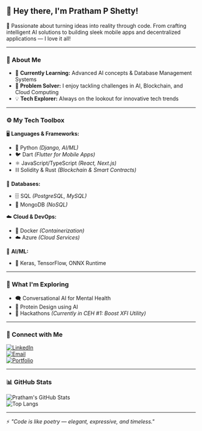 ## 👋 Hey there, I'm Pratham P Shetty!

🚀 Passionate about turning ideas into reality through code. From crafting intelligent AI solutions to building sleek mobile apps and decentralized applications — I love it all!  

---

### 🧠 About Me  
- 🌱 **Currently Learning:** Advanced AI concepts & Database Management Systems  
- 🧩 **Problem Solver:** I enjoy tackling challenges in AI, Blockchain, and Cloud Computing  
- 💡 **Tech Explorer:** Always on the lookout for innovative tech trends  

---

### ⚙️ My Tech Toolbox  
🖥️ **Languages & Frameworks:**  
- 🐍 Python *(Django, AI/ML)*  
- 🐦 Dart *(Flutter for Mobile Apps)*  
- ⚛️ JavaScript/TypeScript *(React, Next.js)*  
- ⛓️ Solidity & Rust *(Blockchain & Smart Contracts)*  

💾 **Databases:**  
- 🗄️ SQL *(PostgreSQL, MySQL)*  
- 🌱 MongoDB *(NoSQL)*  

☁️ **Cloud & DevOps:**  
- 🐋 Docker *(Containerization)*  
- ☁️ Azure *(Cloud Services)*  

🤖 **AI/ML:**  
- 🧠 Keras, TensorFlow, ONNX Runtime  

---

### 🌱 What I'm Exploring  
- 🗨️ Conversational AI for Mental Health  
- 🧪 Protein Design using AI  
- 🎯 Hackathons *(Currently in CEH #1: Boost XFI Utility)*  

---

### 🔗 Connect with Me  
[![LinkedIn](https://img.shields.io/badge/-LinkedIn-blue?logo=linkedin&logoColor=white&style=for-the-badge)](https://www.linkedin.com/in/pratham-p-shetty-a46675298)  
[![Email](https://img.shields.io/badge/-Email-red?logo=gmail&logoColor=white&style=for-the-badge)](mailto:prathampshetty99sai@gmail.com)  
[![Portfolio](https://img.shields.io/badge/-Portfolio-black?logo=internetexplorer&logoColor=white&style=for-the-badge)](https://prathampshetty.me)  

---

### 📊 GitHub Stats  
![Pratham's GitHub Stats](https://github-readme-stats.vercel.app/api?username=PrathamPShetty&show_icons=true&theme=radical)  
![Top Langs](https://github-readme-stats.vercel.app/api/top-langs/?username=PrathamPShetty&layout=compact&theme=radical)  

---

⚡ *"Code is like poetry — elegant, expressive, and timeless."*  
